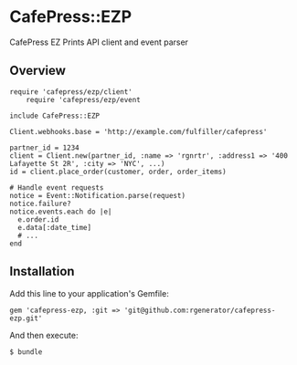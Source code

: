 # CafePress::EZP

CafePress EZ Prints API client and event parser

## Overview

    require 'cafepress/ezp/client'
        require 'cafepress/ezp/event

    include CafePress::EZP

    Client.webhooks.base = 'http://example.com/fulfiller/cafepress'

    partner_id = 1234
    client = Client.new(partner_id, :name => 'rgnrtr', :address1 => '400 Lafayette St 2R', :city => 'NYC', ...)
    id = client.place_order(customer, order, order_items)

    # Handle event requests
    notice = Event::Notification.parse(request)
    notice.failure?
    notice.events.each do |e|
	  e.order.id
      e.data[:date_time]
      # ...
    end

## Installation

Add this line to your application's Gemfile:

    gem 'cafepress-ezp, :git => 'git@github.com:rgenerator/cafepress-ezp.git'

And then execute:

    $ bundle
